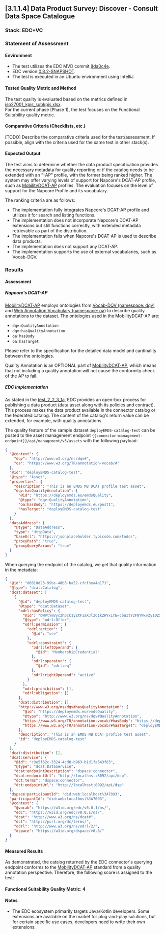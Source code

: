 ## [3.1.1.4] Data Product Survey: Discover - Consult Data Space Catalogue

### Stack: EDC+VC

### Statement of Assessment

#### Environment

- The test utilizes the EDC MVD commit [8da0c4e](https://github.com/eclipse-edc/MinimumViableDataspace/commit/8da0c4e6a8921dcb6ff189c2901868979bdc9a93).
- EDC version [0.8.2-SNAPSHOT](https://github.com/eclipse-edc/MinimumViableDataspace/blob/8da0c4e6a8921dcb6ff189c2901868979bdc9a93/gradle/libs.versions.toml#L7).
- The test is executed in an Ubuntu environment using IntelliJ.

#### Tested Quality Metric and Method

The test quality is evaluated based on the metrics defined in [iso27001_kpis_subkpis.xlsx](../../../../../design_decisions/background_info/iso27001_kpis_subkpis.xlsx).\
For the current phase (Phase 1), the test focuses on the Functional Suitability quality metric.

#### Comparative Criteria (Checklists, etc.)

[TODO] Describe the comparative criteria used for the test/assessment. If possible, align with the criteria used for the same test in other stack(s).

#### Expected Output

The test aims to determine whether the data product specification provides the necessary metadata for quality reporting or if the catalog needs to be extended with an "-AP" profile, with the former being ranked higher. The system may offer varying levels of support for Napcore's DCAT-AP profile, such as [MobilityDCAT-AP](https://mobilitydcat-ap.github.io/mobilityDCAT-AP/releases/index.html) profiles. The evaluation focuses on the level of support for the Napcore Profile and its vocabulary.

The ranking criteria are as follows:

- The implementation fully integrates Napcore's DCAT-AP profile and utilizes it for search and listing functions.
- The implementation does not incorporate Napcore's DCAT-AP extensions but still functions correctly, with extended metadata retrievable as part of the distribution.
- The implementation fails when Napcore's DCAT-AP is used to describe data products.
- The implementation does not support any DCAT-AP.
- The implementation supports the use of external vocabularies, such as Vocab-DQV.

### Results

#### Assessment

##### Napcore's DCAT-AP

[MobilityDCAT-AP](https://mobilitydcat-ap.github.io/mobilityDCAT-AP/releases/index.html) employs ontologies from [Vocab-DQV (namespace: dqv)](https://www.w3.org/TR/vocab-dqv/) and [Web Annotation Vocabulary (namespace: oa)](https://www.w3.org/TR/annotation-vocab/) to describe quality annotations to the dataset. The ontologies used in the MobilityDCAT-AP are:

- `dqv:QualityAnnotation`
- `dqv:hasQualityAnnotation`
- `oa:hasBody`
- `oa:hasTarget`

Please refer to the specification for the detailed data model and cardinality between the ontologies.

Quality Annotation is an OPTIONAL part of [MobilityDCAT-AP](https://mobilitydcat-ap.github.io/mobilityDCAT-AP/releases/index.html), which means that not including a quality annotation will not cause the conformity check of the AP to fail.

##### EDC Implementation

As stated in the [test_2_2_3_1a](../../../../data_product_publication/publication/publication_on_emds_catalogue/test_2_2_3_1a/result_edc_vc.md), EDC provides an open-box process for publishing a data product (data asset along with its policies and contract). This process makes the data product available in the connector catalog or the federated catalog. The content of the catalog's return value can be extended, for example, with quality annotations.

The quality feature of the sample dataset `deployEMDS-catalog-test` can be posted to the asset management endpoint `{{connector-management-endpoint}}/api/management/v3/assets` with the following payload:

```json
{
  "@context": {
    "dqv": "http://www.w3.org/ns/dqv#",
    "oa": "https://www.w3.org/TR/annotation-vocab/#"
  },
  "@id": "deployEMDS-catalog-test",
  "@type": "Asset",
  "properties": {
    "description": "This is an EMDS MB DCAT profile test asset",
    "dqv:hasQualityAnnotation": {
      "@id": "https://deployemds.eu/emdsQuality",
      "@type": "dqv:QualityAnnotation",
      "oa:hasBody": "https://deployemds.eu/post1",
      "hasTarget": "deployEMDS-catalog-test"
    }
  },
  "dataAddress": {
    "@type": "DataAddress",
    "type": "HttpData",
    "baseUrl": "https://jsonplaceholder.typicode.com/todos",
    "proxyPath": "true",
    "proxyQueryParams": "true"
  }
}
```

When querying the endpoint of the catalog, we get that quality information in the metadata:

```json
{
  "@id": "d0010d23-99be-48b3-ba52-cfcfbea4a171",
  "@type": "dcat:Catalog",
  "dcat:dataset": [
    {
      "@id": "deployEMDS-catalog-test",
      "@type": "dcat:Dataset",
      "odrl:hasPolicy": {
        "@id": "bWVtYmVyc2hpcC1yZXF1aXJlZC1kZWYxLTE=:bWItY2F0YWxvZy10ZXN0:NGYyYWY2ZjItYzZmNi00NjVhLTkwZWYtMGE0YzFlNTBkNTgy",
        "@type": "odrl:Offer",
        "odrl:permission": {
          "odrl:action": {
            "@id": "use"
          },
          "odrl:constraint": {
            "odrl:leftOperand": {
              "@id": "MembershipCredential"
            },
            "odrl:operator": {
              "@id": "odrl:eq"
            },
            "odrl:rightOperand": "active"
          }
        },
        "odrl:prohibition": [],
        "odrl:obligation": []
      },
      "dcat:distribution": [],
      "http://www.w3.org/ns/dqv#hasQualityAnnotation": {
        "@id": "https://deployemds.eu/emdsQuality",
        "@type": "http://www.w3.org/ns/dqv#QualityAnnotation",
        "https://www.w3.org/TR/annotation-vocab/#hasBody": "https://deployemds.eu/post1",
        "https://www.w3.org/TR/annotation-vocab/#hasTarget": "deployEMDS-catalog-test"
      },
      "description": "This is an EMDS MB DCAT profile test asset",
      "id": "deployEMDS-catalog-test"
    }
  ],
  "dcat:distribution": [],
  "dcat:service": {
    "@id": "c0e5f62c-3324-4cd8-b963-b1d1fa543f83",
    "@type": "dcat:DataService",
    "dcat:endpointDescription": "dspace:connector",
    "dcat:endpointUrl": "http://localhost:8092/api/dsp",
    "dct:terms": "dspace:connector",
    "dct:endpointUrl": "http://localhost:8092/api/dsp"
  },
  "dspace:participantId": "did:web:localhost%3A7093",
  "participantId": "did:web:localhost%3A7093",
  "@context": {
    "@vocab": "https://w3id.org/edc/v0.0.1/ns/",
    "edc": "https://w3id.org/edc/v0.0.1/ns/",
    "dcat": "http://www.w3.org/ns/dcat#",
    "dct": "http://purl.org/dc/terms/",
    "odrl": "http://www.w3.org/ns/odrl/2/",
    "dspace": "https://w3id.org/dspace/v0.8/"
  }
}
```

#### Measured Results

As demonstrated, the catalog returned by the EDC connector's querying endpoint conforms to the [MobilityDCAT-AP](https://mobilitydcat-ap.github.io/mobilityDCAT-AP/releases/index.html) standard from a quality annotation perspective. Therefore, the following score is assigned to the test:

#### Functional Suitability Quality Metric: 4

#### Notes

- The EDC ecosystem primarily targets Java/Kotlin developers. Some extensions are available on the market for plug-and-play solutions, but for certain specific use cases, developers need to write their own extensions.

